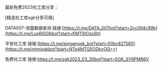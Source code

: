 最新免费2023社工库分享：

[精选社工库sgk分享可用]

DATA007-泄露数据查询 链接:[https://t.me/DATA_007bot?start=2cc094c99b](https://t.me/LuoRiSGKbot?start=KMT5tOzoSh)

平安社工库 链接:[https://t.me/pingansgk_bot?start=00bc827560](https://t.me/mimisgkbot?start=NTg4MTQ5ODkyOQ==)

免费社工库 链接:https://t.me/sgk2023_03_30bot?start=SGK_SY6PMR6V
